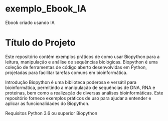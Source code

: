 # exemplo_Ebook_IA
Ebook criado usando IA


# Título do Projeto

Este repositório contém exemplos práticos de como usar Biopython para a leitura, manipulação e análise de sequências biológicas. Biopython é uma coleção de ferramentas de código aberto desenvolvidas em Python, projetadas para facilitar tarefas comuns em bioinformática.

Introdução
Biopython é uma biblioteca poderosa e versátil para bioinformática, permitindo a manipulação de sequências de DNA, RNA e proteínas, bem como a realização de diversas análises bioinformáticas. Este repositório fornece exemplos práticos de uso para ajudar a entender e aplicar as funcionalidades do Biopython.

Requisitos
Python 3.6 ou superior
Biopython
